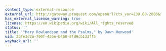 ```yaml
---
content_type: external-resource
external_url: http://gateway.proquest.com/openurl?ctx_ver=Z39.88-2003&xri:pqil:res_ver=0.2&res_id=xri:lion-us&rft_id=xri:lion:ft:mla:R03047963:0
has_external_license_warning: true
license: https://en.wikipedia.org/wiki/All_rights_reserved
status: ''
title: '"Mary Rowlandson and the Psalms," by Dawn Henwood'
uid: 2bfe2d3a-790f-45be-b4b0-8fd9cb133ff5
wayback_url: ''
---
```


